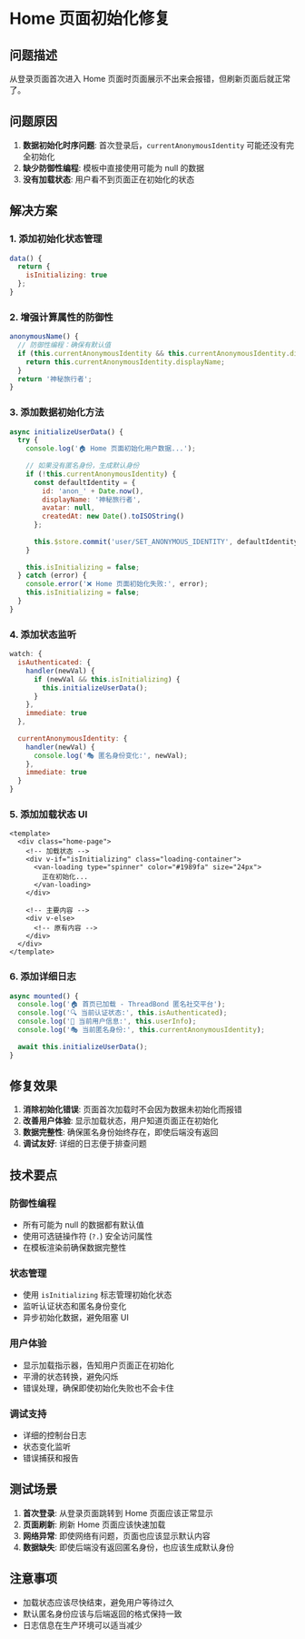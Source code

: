 # Home 页面初始化修复

## 问题描述

从登录页面首次进入 Home 页面时页面展示不出来会报错，但刷新页面后就正常了。

## 问题原因

1. **数据初始化时序问题**: 首次登录后，`currentAnonymousIdentity` 可能还没有完全初始化
2. **缺少防御性编程**: 模板中直接使用可能为 null 的数据
3. **没有加载状态**: 用户看不到页面正在初始化的状态

## 解决方案

### 1. 添加初始化状态管理

```javascript
data() {
  return {
    isInitializing: true
  };
}
```

### 2. 增强计算属性的防御性

```javascript
anonymousName() {
  // 防御性编程：确保有默认值
  if (this.currentAnonymousIdentity && this.currentAnonymousIdentity.displayName) {
    return this.currentAnonymousIdentity.displayName;
  }
  return '神秘旅行者';
}
```

### 3. 添加数据初始化方法

```javascript
async initializeUserData() {
  try {
    console.log('🏠 Home 页面初始化用户数据...');
    
    // 如果没有匿名身份，生成默认身份
    if (!this.currentAnonymousIdentity) {
      const defaultIdentity = {
        id: 'anon_' + Date.now(),
        displayName: '神秘旅行者',
        avatar: null,
        createdAt: new Date().toISOString()
      };
      
      this.$store.commit('user/SET_ANONYMOUS_IDENTITY', defaultIdentity);
    }
    
    this.isInitializing = false;
  } catch (error) {
    console.error('❌ Home 页面初始化失败:', error);
    this.isInitializing = false;
  }
}
```

### 4. 添加状态监听

```javascript
watch: {
  isAuthenticated: {
    handler(newVal) {
      if (newVal && this.isInitializing) {
        this.initializeUserData();
      }
    },
    immediate: true
  },
  
  currentAnonymousIdentity: {
    handler(newVal) {
      console.log('🎭 匿名身份变化:', newVal);
    },
    immediate: true
  }
}
```

### 5. 添加加载状态 UI

```vue
<template>
  <div class="home-page">
    <!-- 加载状态 -->
    <div v-if="isInitializing" class="loading-container">
      <van-loading type="spinner" color="#1989fa" size="24px">
        正在初始化...
      </van-loading>
    </div>

    <!-- 主要内容 -->
    <div v-else>
      <!-- 原有内容 -->
    </div>
  </div>
</template>
```

### 6. 添加详细日志

```javascript
async mounted() {
  console.log('🏠 首页已加载 - ThreadBond 匿名社交平台');
  console.log('🔍 当前认证状态:', this.isAuthenticated);
  console.log('👤 当前用户信息:', this.userInfo);
  console.log('🎭 当前匿名身份:', this.currentAnonymousIdentity);
  
  await this.initializeUserData();
}
```

## 修复效果

1. **消除初始化错误**: 页面首次加载时不会因为数据未初始化而报错
2. **改善用户体验**: 显示加载状态，用户知道页面正在初始化
3. **数据完整性**: 确保匿名身份始终存在，即使后端没有返回
4. **调试友好**: 详细的日志便于排查问题

## 技术要点

### 防御性编程
- 所有可能为 null 的数据都有默认值
- 使用可选链操作符 (`?.`) 安全访问属性
- 在模板渲染前确保数据完整性

### 状态管理
- 使用 `isInitializing` 标志管理初始化状态
- 监听认证状态和匿名身份变化
- 异步初始化数据，避免阻塞 UI

### 用户体验
- 显示加载指示器，告知用户页面正在初始化
- 平滑的状态转换，避免闪烁
- 错误处理，确保即使初始化失败也不会卡住

### 调试支持
- 详细的控制台日志
- 状态变化监听
- 错误捕获和报告

## 测试场景

1. **首次登录**: 从登录页面跳转到 Home 页面应该正常显示
2. **页面刷新**: 刷新 Home 页面应该快速加载
3. **网络异常**: 即使网络有问题，页面也应该显示默认内容
4. **数据缺失**: 即使后端没有返回匿名身份，也应该生成默认身份

## 注意事项

- 加载状态应该尽快结束，避免用户等待过久
- 默认匿名身份应该与后端返回的格式保持一致
- 日志信息在生产环境可以适当减少